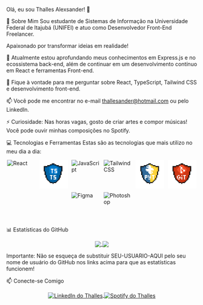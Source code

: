 Olá, eu sou Thalles Alexsander! 👋

🚀 Sobre Mim
Sou estudante de Sistemas de Informação na Universidade Federal de Itajubá (UNIFEI) e atuo como Desenvolvedor Front-End Freelancer.

Apaixonado por transformar ideias em realidade!

🌱 Atualmente estou aprofundando meus conhecimentos em Express.js e no ecossistema back-end, além de continuar em um desenvolvimento contínuo em React e ferramentas Front-end.

💬 Fique à vontade para me perguntar sobre React, TypeScript, Tailwind CSS e desenvolvimento front-end.

📫 Você pode me encontrar no e-mail thallesander@hotmail.com ou pelo LinkedIn.

⚡ Curiosidade: Nas horas vagas, gosto de criar artes e compor músicas! Você pode ouvir minhas composições no Spotify.

💻 Tecnologias e Ferramentas
Estas são as tecnologias que mais utilizo no meu dia a dia:

<div style="display:flex; justify-content: center; gap: 10px; flex-wrap: wrap;">
<img align="center" src="https://github.com/gustavofbc/pixel_of_shields/blob/main/base/react.png" alt="React" height="75" width="75" />
<img align="center" src="https://github.com/gustavofbc/pixel_of_shields/blob/main/base/typescript.png" alt="TypeScript" height="75" width="75" />
<img align="center" src="https://github.com/gustavofbc/pixel_of_shields/blob/main/base/javascript.png" alt="JavaScript" height="75" width="75" />
<img align="center" src="https://github.com/gustavofbc/pixel_of_shields/blob/main/base/tailwind.png" alt="Tailwind CSS" height="75" width="75" />
<img align="center" src="https://github.com/gustavofbc/pixel_of_shields/blob/main/base/python.png" alt="Python" height="75" width="75" />
<img align="center" src="https://github.com/gustavofbc/pixel_of_shields/blob/main/base/git.png" alt="Git" height="75" width="75" />
<img align="center" src="https://github.com/gustavofbc/pixel_of_shields/blob/main/base/figma.png" alt="Figma" height="75" width="75" />
<img align="center" src="https://github.com/gustavofbc/pixel_of_shields/blob/main/base/adobe_photoshop.png" alt="Photoshop" height="75" width="75" />
</div>

📊 Estatísticas do GitHub
<p align="center">
<a href="https://github.com/anuraghazra/github-readme-stats">
<img align="center" src="https://github-readme-stats.vercel.app/api?username=Alezuzzo&show_icons=true&theme=dracula&include_all_commits=true&count_private=true" />
</a>
<a href="https://github.com/anuraghazra/github-readme-stats">
<img align="center" src="https://github-readme-stats.vercel.app/api/top-langs/?username=Alezuzzo&layout=compact&langs_count=8&theme=dracula" />
</a>
</p>

Importante: Não se esqueça de substituir SEU-USUARIO-AQUI pelo seu nome de usuário do GitHub nos links acima para que as estatísticas funcionem!

📫 Conecte-se Comigo
<p align="center">
<a href="https://www.linkedin.com/in/thalles-alexsander-faria-muzzo-76baa41a9/" target="_blank">
<img align="center" src="https://raw.githubusercontent.com/rahuldkjain/github-profile-readme-generator/master/src/images/icons/Social/linked-in-alt.svg" alt="LinkedIn do Thalles" height="30" width="40" />
</a>
<a href="https://open.spotify.com/intl-pt/artist/1u2AruVBqEuxZ8GC6vFE2y" target="_blank">
<img align="center" src="https://raw.githubusercontent.com/rahuldkjain/github-profile-readme-generator/master/src/images/icons/Social/spotify.svg" alt="Spotify do Thalles" height="30" width="40" />
</a>
</p>
